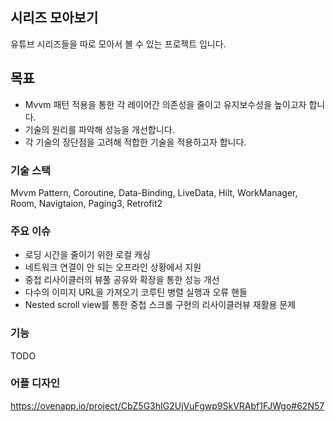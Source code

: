 ## 시리즈 모아보기

유튜브 시리즈들을 따로 모아서 볼 수 있는 프로젝트 입니다.

## 목표
- Mvvm 패턴 적용을 통한 각 레이어간 의존성을 줄이고 유지보수성을 높이고자 합니다.
- 기술의 원리를 파악해 성능을 개선합니다.
- 각 기술의 장단점을 고려해 적합한 기술을 적용하고자 합니다.

### 기술 스택
Mvvm Pattern, Coroutine, Data-Binding, LiveData, Hilt, WorkManager, Room, Navigtaion, Paging3, Retrofit2

### 주요 이슈 
- 로딩 시간을 줄이기 위한 로컬 캐싱
- 네트워크 연결이 안 되는 오프라인 상황에서 지원
- 중첩 리사이클러의 뷰풀 공유와 확장을 통한 성능 개선
- 다수의 이미지 URL을 가져오기 코루틴 병렬 실행과 오류 핸들
- Nested scroll view를 통한 중첩 스크롤 구현의 리사이클러뷰 재활용 문제 

### 기능
TODO

### 어플 디자인
https://ovenapp.io/project/CbZ5G3hIG2UjVuFgwp9SkVRAbf1FJWgo#62N57
